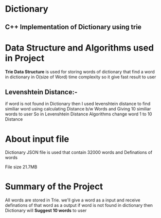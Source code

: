 # Dictionary
## C++ Implementation of Dictionary using trie


# Data Structure and Algorithms used in Project
**Trie Data Structure** is used for storing words of dictionary that find a word in dictionary in O(size of Word) time complexity
so it give fast result to user

## Levenshtein Distance:-
if word is not found in Dictionary then I used levenshtein distance to find similiar word using calculating Distance
b/w Words and Giving 10 similiar words to user
So in Levenshtein Distance Algorithms change word 1 to 10 Distance

# About input file
Dictionary JSON file is used that contain 32000 words and Definations of words

File size 21.7MB

# Summary of the Project
All words are stored in Trie.
we'll give a word as a input and receive definations of that word as a output
if word is not found in dictionary then Dictionary will **Suggest 10 words**
to user
